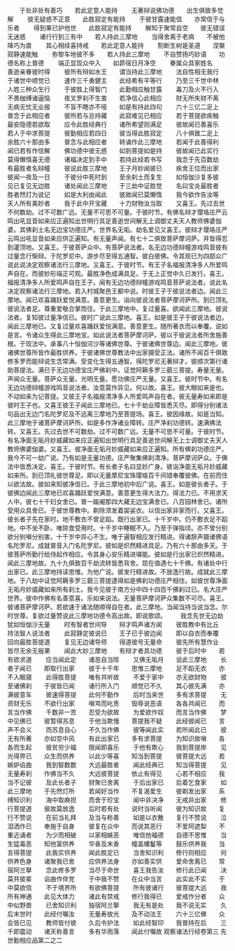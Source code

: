 <!-- { "loadSidebar": true } -->
　　于处非处有善巧　　若此定意人能持
　　无著辩说佛功德　　出生俱致多觉解
　　彼无疑惑不正意　　此胜寂定有能持
　　于彼甘露速能信　　亦常信于与乐者
　　得到果已护他世　　此胜寂定有能持
　　解知于聚常自空　　彼无错误无迷惑
　　诸行行到三有中　　若人持此三摩地
　　当得舍离于老病　　不被他降巧为直
　　其心相续喜持戒　　若此定意人能持
　　割断生树是圣道　　涅槃寂静速能触
　　弥黎车地彼不多　　若人持此三摩地
　　不自赞扬巧妙语　　功德名称上普德
　　端正显现众中入　　如昴宿日月净空
　　眷属众具家姓名　　善逝亲眷彼时得
　　彼所有辩如水王　　谓当持此三摩地
　　法自性相无我行　　于诸世中顺觉已
　　速作三千勇健主　　此经希有平等行
　　乃至三千世中林　　人姓三种众生行
　　于彼胜上得智门　　此勤相应触甘露
　　毒刀及火不行入　　不畏枷缚诸逼恼
　　夜叉罗刹不生害　　若净信心此相应
　　财无所失财不离　　无病无忧无业报
　　不盲不瞎亦不哑　　如是有持此四句
　　六十三亿二足上　　普念于此相应者
　　彼所若与总持藏　　此寂难见已相应
　　若于菩提欲疾触　　最安隐德若欲取
　　应令此胜经典行　　诸所希望则满足
　　彼故闻已善喜乐　　若人于中求菩提
　　彼勤相应若四日　　彼当得此胜寂定
　　八十俱致二足上　　余胜六十那由多
　　普念与此相应者　　转诵作此三摩地
　　若闻于此善得利　　闻已若有作信解
　　佛功德中彼无惑　　如到菩提如是持
　　彼故闻已此实行　　莫得懒惰喜无德
　　诸福决定到手中　　若持此经若书写
　　我念于先百数劫　　有最胜者名辩幢
　　彼说此胜三摩地　　王子月妙闻彼已
　　疾舍王位而出家　　彼闻一夜及一日
　　于彼分中死时到　　至余刹土而复生
　　如恒伽沙复多彼　　见已复见无边胜
　　诸处闻此三摩地　　于三劫中证胜觉
　　名曰宝炎最胜者　　胜者然灯为说记
　　如是大利由闻此　　彼故闻已莫懒惰
　　我今欲作告汝等　　天人所有美妙者
　　我于此中开宝藏　　十力财物汝当取
　　又喜王。先过去世不何数劫。过不可数广远。无量不可思不可量。于彼时节。有佛名辩才璎珞庄严云鸣出吼显音如来应正遍知出世明行具足善逝世间解无上调御丈夫天人教师佛婆伽婆。其佛刹土名无边宝功德庄严。世界名无垢。劫名爱见又喜王。彼辩才璎珞庄严云鸣出吼显音如来应供正遍知。有无量声闻。有七十二俱致菩萨摩诃萨。并皆得忍到灌顶地。又喜王。于彼菩萨众中。有菩萨说法者。名无边功德辩幢游戏鸣音彼有过量念行惭辩。于陀罗尼中。游步尽至得五通智。彼白彼佛。令其观已为四部众广说此说决定观察诸法行三摩地。又喜王。于彼时节。有王子名福报清净多人所爱鸣声自在。而彼妙形端正可观。最胜净色成满具足。于无上正觉中久已发行。喜王。福报清净多人所爱鸣声自在王子。闻有无边功德辩幢游戏鸣音菩萨说法者。说此名决定观察诸法行三摩地。若入村城聚邑王都中说。时彼王子于彼说法者边。闻此三摩地。闻已欢喜踊跃爱悦满意。善意更生。诣向彼说法者菩萨摩诃萨所。到已顶礼彼说法者足。尊重爱敬合掌而住。于此三摩地中。复过量喜。欲闻此三摩地。彼说法者。复知彼过量净信已。彼时广说此三摩地。喜王。如是彼王子于彼说法者边。闻此三摩地已。又复过量欢喜踊跃爱悦满意。善意更生。随所著衣而以奉覆。说如是言。令诸众生得此三摩地宝。如此说法者菩萨摩诃萨。彼以于彼说法者所舍施善根。于现法中。承事八十恒伽河沙等诸佛世尊。于彼诸佛世尊边。闻此三摩地。彼诸佛世尊所皆作最胜供养。于彼诸佛世尊教法中出家摄受正法。诸所不闻百千俱致修多罗而能辩说生念常满。受变化生得五通智。得陀罗尼无著辩才。彼顺次第行诸助菩提法。满已于无边功德宝庄严佛刹中。证觉阿耨多罗三藐三菩提。寿量无量。声闻众无量。菩萨众无量。光明无量。愿功佛庄严无量。又喜王。彼时节中。有名无边功德辩幢游戏鸣音说法者。汝意莫作异见。何以故。喜王。彼大眼如来是也。不动如来为记菩提。又彼王子名福报清净多人所爱鸣声自在者。彼无量寿如来即是彼时王子也。又喜王彼王子闻此三摩地已。七十千劫业障皆悉灭尽。即得分别诸法句品出无边门名陀罗尼及不远离三摩地乃至菩提场。喜王。彼因缘故。如是当知。此三摩地于诸菩萨摩诃萨所。如是多作净诸业障转。庄严净刹功德转。速满佛法转。又喜王。先过去世不可数劫。过不可数广远。无量不可思不可量。于彼时节。有名净面无垢月妙威藏如来应正遍知出世明行具足善逝世间解无上士调御丈夫天人教师佛婆伽婆。又喜王。彼净面无垢月妙威藏如来应正遍知。所有佛刹功德庄严。我今不可一劫广说。乃有如是无量功德。庄严聚集佛刹清净。菩萨摩诃萨众。于佛法中皆悉决定。喜王。于彼时节。有长者子名曰显妙广身。彼诣净面无垢月妙威藏如来所。到已顶礼彼世尊足。即以无量摩尼宝珠璎珞百千间错奉覆彼佛。在前而住以欲法故。彼如来知彼净信已。于此三摩地初中后广说。喜王。如是彼长者子。于彼佛边闻此三摩地已欢喜踊跃爱悦满意。善意更生得大法力。得法力已。不用求天人中。彼七十千妇女舍已。普一踰阇那四大藏无边宝满舍已。八百园林舍已。诸所受用众具舍已。于彼世尊教中。剃除须发着袈裟衣。以信出家非家而行。又喜王。彼长者子先在家时。地不敷衣不曾足蹈。既行出家已。十千岁中。仍不敷衣足不蹈地。中不坐不卧。唯除食受用时。十千岁中睡眠不入。乃至于弹指顷。亦不曾分别欲分别嗔分别害。十千岁中异心不生。唯于遍智相应发行精进。得诸辞声摄诸佛语名陀罗尼。成就普音入门名陀罗尼。彼如是炽然精进具足。乃有六十那由多天。于彼菩萨所勤行给侍起作相应。令其身心安乐精进堪能。彼如是行出家已炽然精进。闻此三摩地故。九十九俱致百千劫流转皆悉背舍。现在值遇七十千佛。有诸处中行出家已。此三摩地持读思惟。为他广说。彼发行精进故。不放逸行故。成就此三摩地。于八劫中证觉阿耨多罗三藐三菩提逮得如是佛刹功德庄严相住。如彼世尊净面无垢月妙威藏如来所有刹土。我今见彼于南方分中四十四百千佛刹过已。名大庄严世界。彼中作佛有名善意喜。乐如来说法。无量菩萨摩诃萨众集数不可尽。喜王。彼诸菩萨摩诃萨。若欲速于诸法随顺得自在者。此三摩地。当闻当持当说当念。尔时世尊。复欲过量赞说此三摩地功德令高出故。即说歌颂。
　　我念先世无边劫　　犹如恒伽沙无量
　　时有智者世间导　　辩才鸣声诸方闻
　　彼胜教中有比丘　　持法智人说法者
　　此寂静定彼说已　　王子已于彼边闻
　　即以自衣而奉覆　　回向最胜菩提道
　　复见无边诸导师　　得道彼号无量命
　　彼先所有慧作业　　皆尽无余无报果
　　闻此大妙三摩地　　有辩才者具功德
　　彼于后时中　　若有欲求道
　　应当闻此定　　诸恶自当除
　　又佛无垢月　　说此三摩地
　　长者子闻已　　即取行出家
　　彼于十千年　　思惟三摩地
　　足不蹈无衣　　亦不入眠寝
　　此得胜菩提　　唯有共听故
　　不爱于家中　　亦无欲财物
　　彼至诸佛刹　　于彼皆已闻
　　诸行所入门　　顺觉已不久
　　其心彼先满　　亦满彼意车
　　彼速得菩提　　此何不勤作
　　后时当来世　　多有求菩提
　　无资财无乐　　不欲行出家
　　嗔骂而叱责　　毁辱说恶语
　　各各共闻已　　而言当作佛
　　千数非一苦　　忍受为欲故
　　为爱欲作奴　　而言当作佛
　　梦中见佛已　　彼暂得苏息
　　于他当欺慢　　菩提我不疑
　　此经彼闻已　　言声不会义
　　而苏息自心　　不久当作佛
　　彼等闻此实　　若所闻此已
　　彼无有所著　　亦如空中风
　　有此出家已　　多有求菩提
　　为知识故嗔　　各各而生起
　　彼贫穷少福　　限闻即喜乐
　　于他有欺心　　我到菩提岸
　　见光得界已　　众生而供养
　　以此少等喜　　知当到菩提
　　彼菩提大远　　若嫉妒谄曲
　　我到智数数　　大远最胜者
　　闻此经典已　　知当得菩提
　　见无量寿刹　　作佛当不久
　　大远彼菩提　　依止有得见
　　心若不相应　　我当不记彼
　　及此长者子　　财聚已舍离
　　于后出家已　　后着乞食家
　　如此三摩地　　于先然灯所
　　若闻好当作　　不复渴爱生
　　彼剃发出家　　系缚知识利
　　海中取麻担　　而舍于珍宝
　　闻中非决净　　无戒非出家
　　修行菩提道　　彼故莫放逸
　　后时若有处　　说时当听闻
　　彼为知识故　　复行不赞说
　　在前当礼拜　　及当与称善
　　如是以衣散　　复行不赞说
　　泣泪洒作已　　奉施于自身
　　彼复在众中　　而说其恶行
　　不爱阿遮梨　　不重近诵者
　　为少而相破　　以家相嫉恶
　　唯信他福德　　自德不思惟
　　当生猛毒恶　　知他富供养
　　华香及末香　　幢盖幡鬘等
　　鼓乐供养我　　当言得菩提
　　此我实供养　　闻此胜定已
　　当舍知识利　　修行则相应
　　何供养色身　　诸聚我已舍
　　应供养法身　　亦如善实供
　　爱命舍离已　　常宿阿兰拏
　　念此修多罗　　当尽于命世
　　喜王我告汝　　修行此已闻
　　决莫共彼辈　　谄曲作伴党
　　于中我不赞　　在众中当言
　　此实此不实　　于中莫欲信
　　不于境界所　　有欲佛菩提
　　所有彼诸行　　彼菩提大远
　　我所有神通　　此见大体力
　　诸此有禁戒　　修行我得已
　　爱戒作分者　　众中似野兽
　　已舍知识利　　独宿阿兰拏
　　我无有是处　　我不说无实
　　久后末世时　　此经付嘱汝
　　无量寿放光　　及不动法王
　　六十三亿佛　　众会皆已见
　　教师皆付彼　　久后令护法
　　如此经智印　　我普持在后
　　三千即震动　　诸天称善言
　　多有华雨落　　闻此付嘱故
观察诸法行经卷第三
先世勤相应品第二之二
